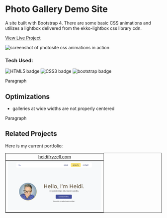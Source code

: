 # Photo Gallery Demo Site
A site built with Bootstrap 4. There are some basic CSS animations and utilizes a lightbox delivered from the ekko-lightbox css library cdn.

[View Live Project](https://heidifryzell.com/photosite/)

<img src="./img/photosite.gif" alt="screenshot of photosite css animations in action" />

### Tech Used:
<img src="https://img.shields.io/badge/HTML-black?style=flat-square&logo=html5" alt="HTML5 badge" height="50"> <img src="https://img.shields.io/badge/CSS-black?style=flat-square&logo=css3" alt="CSS3 badge" height="50"> <img src="https://img.shields.io/badge/bootstrap-black?style=flat-square&logo=bootstrap" alt="bootstrap badge" height="50">

Paragraph

## Optimizations
- galleries at wide widths are not properly centered

Paragraph

## Related Projects

Here is my current portfolio:

<table border="1">
  <tr>
    <td style="text-align: center;"><a href="https://heidifryzell.com">heidifryzell.com</a></td>
  </tr>
  <tr>
    <td><a href="https://heidifryzell.com"><img width="300" src="https://raw.githubusercontent.com/heidi37/my-python-portfolio/main/static/images/screenshot.png" alt="screenshot of web development portfolio built with Python" /></a></td>
  </tr>
</table>
